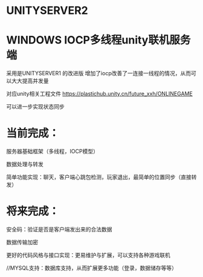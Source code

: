 # UNITYSERVER2
WINDOWS IOCP多线程unity联机服务端
===========================================================================

采用是UNITYSERVER1 的改进版  增加了iocp改善了一连接一线程的情况，从而可以大大提高并发量

对应unity相关工程文件 https://plastichub.unity.cn/future_xxh/ONLINEGAME


可以进一步实现状态同步

当前完成：
================

服务器基础框架（多线程，IOCP模型）

数据处理与转发

简单功能实现：聊天，客户端心跳包检测，玩家退出，最简单的位置同步（直接转发）



将来完成：
=================




 
安全码：验证是否是客户端发出来的合法数据

数据传输加密

更好的代码风格与接口实现：更易维护与扩展，可以支持各种游戏联机

//MYSQL支持：数据库支持，从而扩展更多功能（登录，数据储存等等）


